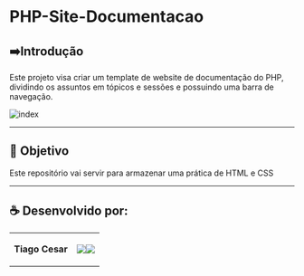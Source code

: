 # PHP-Site-Documentacao






## ➡️Introdução
Este projeto visa criar um template de website de documentação do PHP, dividindo os assuntos em tópicos e sessões e possuindo uma barra de navegação.

![index](https://github.com/TiagoUniverse/PHP-Site-Documentacao/assets/71237410/f2bba58b-50fe-4cf8-9c45-7c73391247f3)


---


## 🎯 Objetivo
Este repositório vai servir para armazenar uma prática de HTML e CSS

---

## ☕ Desenvolvido por:

<table>
  <tbody>

<tr>
    <td><p align="left-center"><b>Tiago Cesar</b></p></td>
    <td><a href="https://github.com/TiagoUniverse" target="_blank"><img loading="lazy" src="https://img.shields.io/badge/GitHub-100000?style=for-the-badge&logo=github&logoColor=white" target="_blank" align="center"></a><a href="https://www.linkedin.com/in/tiago-lopes--/" target="_blank"><img loading="lazy" src="https://img.shields.io/badge/-LinkedIn-%230077B5?style=for-the-badge&logo=linkedin&logoColor=white" target="_blank" align="center"></a></td>
  </tr>

  </tbody>
 </table>
